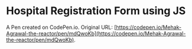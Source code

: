# Hospital Registration Form using JS

A Pen created on CodePen.io. Original URL: [https://codepen.io/Mehak-Agrawal-the-reactor/pen/mdQwoKb](https://codepen.io/Mehak-Agrawal-the-reactor/pen/mdQwoKb).

